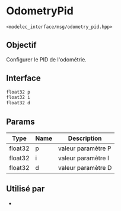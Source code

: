 ﻿# OdometryPid
`<modelec_interface/msg/odometry_pid.hpp>`

## Objectif
Configurer le PID de l'odométrie.

## Interface
```cpp
float32 p
float32 i
float32 d
```

## Params

| Type    | Name | Description        |
|---------|------|--------------------|
| float32 | p    | valeur paramètre P |
| float32 | i    | valeur paramètre I |
| float32 | d    | valeur paramètre D |

## Utilisé par
- 